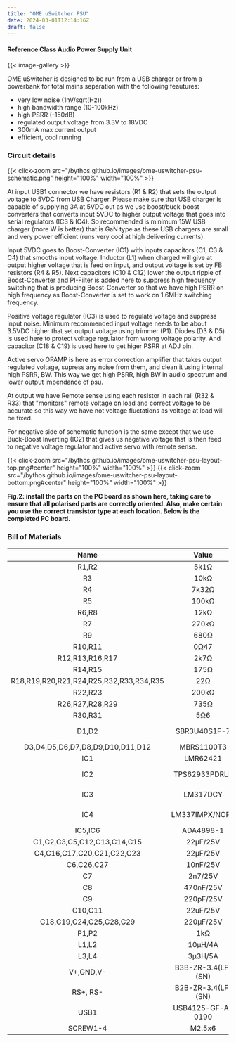 ```yaml
---
title: "OME uSwitcher PSU"
date: 2024-03-01T12:14:16Z
draft: false
---
```

#### Reference Class Audio Power Supply Unit

{{< image-gallery >}}

OME uSwitcher is designed to be run from a USB charger or from a powerbank for total mains separation with the following feautures:

- very low noise (1nV/sqrt(Hz))
- high bandwidth range (10-100kHz)
- high PSRR (-150dB)
- regulated output voltage from 3.3V to 18VDC
- 300mA max current output
- efficient, cool running

### Circuit details

{{< click-zoom src="/bythos.github.io/images/ome-uswitcher-psu-schematic.png" height="100%" width="100%" >}}

At input USB1 connector we have resistors (R1 & R2) that sets the output voltage to 5VDC from USB Charger. Please make sure that USB charger is capable of supplying 3A at 5VDC out as we use boost/buck-boost converters that converts input 5VDC to higher output voltage that goes into serial regulators (IC3 & IC4). So recommended is minimum 15W USB charger (more W is better) that is GaN type as these USB chargers are small and very power efficient (runs very cool at high delivering currents).

Input 5VDC goes to Boost-Converter (IC1) with inputs capacitors (C1, C3 & C4) that smooths input voltage. Inductor (L1) when charged will give at output higher voltage that is feed on input, and output voltage is set by FB resistors (R4 & R5). Next capacitors (C10 & C12) lower the output ripple of Boost-Converter and PI-Filter is added here to suppress high frequency switching that is producing Boost-Converter so that we have high PSRR on high frequency as Boost-Converter is set to work on 1.6MHz switching frequency.

Positive voltage regulator (IC3) is used to regulate voltage and suppress input noise. Minimum recommended input voltage needs to be about 3.5VDC higher that set output voltage using trimmer (P1). Diodes (D3 & D5) is used here to protect voltage regulator from wrong voltage polarity. And capacitor (C18 & C19) is used here to get higer PSRR at ADJ pin.

Active servo OPAMP is here as error correction amplifier that takes output regulated voltage, supress any noise from them, and clean it using internal high PSRR, BW. This way we get high PSRR, high BW in audio spectrum and lower output impendance of psu.

At output we have Remote sense using each resistor in each rail (R32 & R33) that "monitors" remote voltage on load and correct voltage to be accurate so this way we have not voltage fluctations as voltage at load will be fixed.

For negative side of schematic function is the same except that we use Buck-Boost Inverting (IC2) that gives us negative voltage that is then feed to negative voltage regulator and active servo with remote sense.

{{< click-zoom src="/bythos.github.io/images/ome-uswitcher-psu-layout-top.png#center" height="100%" width="100%" >}}
{{< click-zoom src="/bythos.github.io/images/ome-uswitcher-psu-layout-bottom.png#center" height="100%" width="100%" >}}  

**Fig.2: install the parts on the PC board as shown here, taking care
to ensure that all polarised parts are correctly oriented. Also, make certain you use the correct transistor type at each location. Below is the completed PC board.**

### Bill of Materials

| Name                                    | Value               | Package   | Quantity  |             
|:---------------------------------------:|:-------------------:|:----------|----------:|
| R1,R2                                   |  5k1Ω               | MELF0204  |     2     |
| R3                                      |  10kΩ               | MELF0204  |     1     |
| R4                                      |  7k32Ω              | MELF0204  |     1     |
| R5                                      |  100kΩ              | MELF0204  |     1     |
| R6,R8                                   |  12kΩ               | MELF0204  |     2     |
| R7                                      |  270kΩ              | MELF0204  |     1     |
| R9                                      |  680Ω               | MELF0204  |     1     |
| R10,R11                                 |  0Ω47               | MELF0204  |     2     |
| R12,R13,R16,R17                         |  2k7Ω               | MELF0204  |     4     |
| R14,R15                                 |  175Ω               | MELF0204  |     2     |
| R18,R19,R20,R21,R24,R25,R32,R33,R34,R35 |  22Ω                | MELF0204  |    10     |
| R22,R23                                 |  200kΩ              | MELF0204  |     2     |
| R26,R27,R28,R29                         |  735Ω               | MELF0204  |     4     |
| R30,R31                                 |  5Ω6                | MELF0204  |     2     |
| D1,D2                                   |  SBR3U40S1F-7       | SOD-123F  |     2     |
| D3,D4,D5,D6,D7,D8,D9,D10,D11,D12        |  MBRS1100T3         | SMB-2     |    10     |
| IC1                                     |  LMR62421           | SOT23-5   |     1     |
| IC2                                     |  TPS62933PDRLR      | SOT583-8  |     1     |
| IC3                                     |  LM317DCY           | SOT223-4  |     1     |
| IC4                                     |  LM337IMPX/NOPB     | SOT223-4  |     1     |
| IC5,IC6                                 |  ADA4898-1          | SOIC-8    |     2     |
| C1,C2,C3,C5,C12,C13,C14,C15             |  22µF/25V           | 1210      |     8     |
| C4,C16,C17,C20,C21,C22,C23              |  22µF/25V           | 0805      |     7     |
| C6,C26,C27                              |  10nF/25V           | 0805      |     3     |
| C7                                      |  2n7/25V            | 0805      |     1     |
| C8                                      |  470nF/25V          | 0805      |     1     |
| C9                                      |  220pF/25V          | 0805      |     1     |
| C10,C11                                 |  22uF/25V           | 1210      |     2     |
| C18,C19,C24,C25,C28,C29                 |  220µF/25V          | 8mm       |     6     |
| P1,P2                                   |  1kΩ                | 3296W     |     2     |
| L1,L2                                   |  10µH/4A            | 6.6x3x7.3 |     2     |
| L3,L4                                   |  3µ3H/5A            | 5.2x3x5.4 |     2     |
| V+,GND,V-                               |  B3B-ZR-3.4(LF)(SN) | 3-PIN     |     1     |
| RS+, RS-                                |  B2B-ZR-3.4(LF)(SN) | 2-PIN     |     2     |
| USB1                                    |  USB4125-GF-A-0190  | TYPE-C    |     1     |
| SCREW1-4                                |  M2.5x6             | SCREW     |     4     |
